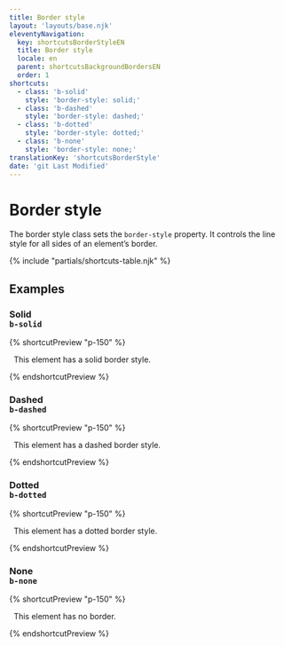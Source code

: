 ```yaml
---
title: Border style
layout: 'layouts/base.njk'
eleventyNavigation:
  key: shortcutsBorderStyleEN
  title: Border style
  locale: en
  parent: shortcutsBackgroundBordersEN
  order: 1
shortcuts:
  - class: 'b-solid'
    style: 'border-style: solid;'
  - class: 'b-dashed'
    style: 'border-style: dashed;'
  - class: 'b-dotted'
    style: 'border-style: dotted;'
  - class: 'b-none'
    style: 'border-style: none;'
translationKey: 'shortcutsBorderStyle'
date: 'git Last Modified'
---
```


# Border style

The border style class sets the `border-style` property. It controls the line style for all sides of an element’s border.

{% include "partials/shortcuts-table.njk" %}

## Examples

### Solid<br/>`b-solid`

{% shortcutPreview "p-150" %}

<p class="b-md b-solid">
  This element has a solid border style.
</p>
{% endshortcutPreview %}

### Dashed<br/>`b-dashed`

{% shortcutPreview "p-150" %}

<p class="b-md b-dashed">
  This element has a dashed border style.
</p>
{% endshortcutPreview %}

### Dotted<br/>`b-dotted`

{% shortcutPreview "p-150" %}

<p class="b-md b-dotted">
  This element has a dotted border style.
</p>
{% endshortcutPreview %}

### None<br/>`b-none`

{% shortcutPreview "p-150" %}

<p class="b-md b-none">
  This element has no border.
</p>
{% endshortcutPreview %}
